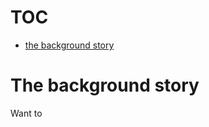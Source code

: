 # TOC
- [the background story](#the-background-story-)

# The background story <a name="the-background-story"></a>
Want to 
